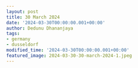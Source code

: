 ```yaml
---
layout: post
title: 30 March 2024
date: '2024-03-30T00:00:00.001+00:00'
author: Dedunu Dhananjaya
tags:
- germany
- dusseldorf
modified_time: '2024-03-30T00:00:00.001+00:00'
featured_image: 2024-03-30-30-march-2024-1.jpeg
---
```

